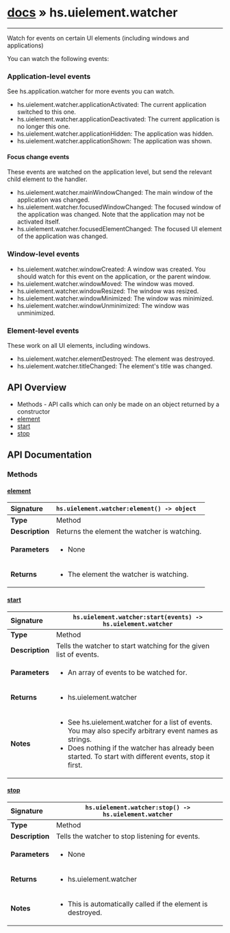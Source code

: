 # [docs](index.md) » hs.uielement.watcher
---

Watch for events on certain UI elements (including windows and applications)

You can watch the following events:
### Application-level events
See hs.application.watcher for more events you can watch.
* hs.uielement.watcher.applicationActivated: The current application switched to this one.
* hs.uielement.watcher.applicationDeactivated: The current application is no longer this one.
* hs.uielement.watcher.applicationHidden: The application was hidden.
* hs.uielement.watcher.applicationShown: The application was shown.

#### Focus change events
These events are watched on the application level, but send the relevant child element to the handler.
* hs.uielement.watcher.mainWindowChanged: The main window of the application was changed.
* hs.uielement.watcher.focusedWindowChanged: The focused window of the application was changed. Note that the application may not be activated itself.
* hs.uielement.watcher.focusedElementChanged: The focused UI element of the application was changed.

### Window-level events
* hs.uielement.watcher.windowCreated: A window was created. You should watch for this event on the application, or the parent window.
* hs.uielement.watcher.windowMoved: The window was moved.
* hs.uielement.watcher.windowResized: The window was resized.
* hs.uielement.watcher.windowMinimized: The window was minimized.
* hs.uielement.watcher.windowUnminimized: The window was unminimized.

### Element-level events
These work on all UI elements, including windows.
* hs.uielement.watcher.elementDestroyed: The element was destroyed.
* hs.uielement.watcher.titleChanged: The element's title was changed.

## API Overview
* Methods - API calls which can only be made on an object returned by a constructor
 * [element](#element)
 * [start](#start)
 * [stop](#stop)

## API Documentation

### Methods

#### [element](#element)
| <span style="float: left;">**Signature**</span> | <span style="float: left;">`hs.uielement.watcher:element() -> object` </span>                                                          |
| -----------------------------------------------------|---------------------------------------------------------------------------------------------------------|
| **Type**                                             | Method |
| **Description**                                      | Returns the element the watcher is watching. |
| **Parameters**                                       | <ul><li>None</li></ul> |
| **Returns**                                          | <ul><li>The element the watcher is watching.</li></ul> |

#### [start](#start)
| <span style="float: left;">**Signature**</span> | <span style="float: left;">`hs.uielement.watcher:start(events) -> hs.uielement.watcher` </span>                                                          |
| -----------------------------------------------------|---------------------------------------------------------------------------------------------------------|
| **Type**                                             | Method |
| **Description**                                      | Tells the watcher to start watching for the given list of events. |
| **Parameters**                                       | <ul><li>An array of events to be watched for.</li></ul> |
| **Returns**                                          | <ul><li>hs.uielement.watcher</li></ul> |
| **Notes**                                            | <ul><li>See hs.uielement.watcher for a list of events. You may also specify arbitrary event names as strings.</li><li>Does nothing if the watcher has already been started. To start with different events, stop it first.</li></ul> |

#### [stop](#stop)
| <span style="float: left;">**Signature**</span> | <span style="float: left;">`hs.uielement.watcher:stop() -> hs.uielement.watcher` </span>                                                          |
| -----------------------------------------------------|---------------------------------------------------------------------------------------------------------|
| **Type**                                             | Method |
| **Description**                                      | Tells the watcher to stop listening for events. |
| **Parameters**                                       | <ul><li>None</li></ul> |
| **Returns**                                          | <ul><li>hs.uielement.watcher</li></ul> |
| **Notes**                                            | <ul><li>This is automatically called if the element is destroyed.</li></ul> |

